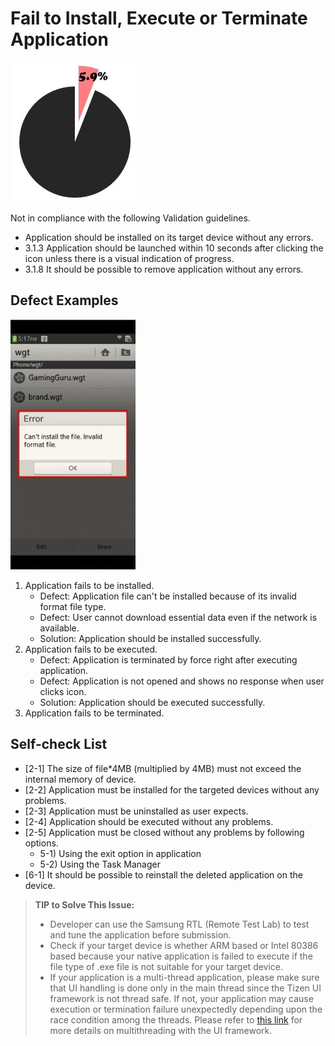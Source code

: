 # Fail to Install, Execute or Terminate Application

![img](media/fail_to_install_execute_or_terminate_application_1.jpg) 

Not in compliance with the following Validation guidelines.

- Application should be installed on its target device without any errors.
- 3.1.3 Application should be launched within 10 seconds after clicking the icon unless there is a visual indication of progress.
- 3.1.8 It should be possible to remove application without any errors.

## Defect Examples

![img](media/fail_to_install_execute_or_terminate_application_2.jpg) 

1. Application fails to be installed.
   - Defect: Application file can't be installed because of its invalid format file type.
   - Defect: User cannot download essential data even if the network is available.
   - Solution: Application should be installed successfully.
2. Application fails to be executed.
   - Defect: Application is terminated by force right after executing application.
   - Defect: Application is not opened and shows no response when user clicks icon.
   - Solution: Application should be executed successfully.
3. Application fails to be terminated.

## Self-check List

- [2-1] The size of file*4MB (multiplied by 4MB) must not exceed the internal memory of device.
- [2-2] Application must be installed for the targeted devices without any problems.
- [2-3] Application must be uninstalled as user expects.
- [2-4] Application should be executed without any problems.
- [2-5] Application must be closed without any problems by following options.
  - 5-1) Using the exit option in application
  - 5-2) Using the Task Manager
- [6-1] It should be possible to reinstall the deleted application on the device.


> **TIP to Solve This Issue:**
>
> - Developer can use the Samsung RTL (Remote Test Lab) to test and tune the application before submission.
> - Check if your target device is whether ARM based or Intel 80386 based because your native application is failed to execute if the file type of .exe file is not suitable for your target device.
> - If your application is a multi-thread application, please make sure that UI handling is done only in the main thread since the Tizen UI framework is not thread safe. If not, your application may cause execution or termination failure unexpectedly depending upon the race condition among the threads. Please refer to [this link](https://developer.tizen.org/dev-guide/2.2.0/org.tizen.native.appprogramming/html/guide/ui/multithread_ui_framework.htm) for more details on multithreading with the UI framework.

 